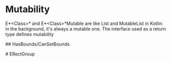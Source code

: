 

# Mutability

E*\<Class\>* and E*\<Class\>*Mutable are like List and MutableList in Kotlin: in the background, it's always a mutable one. The interface used as a return type defines mutability

## HasBounds/CanSetBounds

# ERectGroup